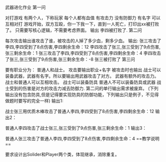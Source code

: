 武器进化作业
第一问

对打游戏
有两个人，下称玩家
每个人都有血值
有攻击力
没有防御力
有名字
可以互相对打
游戏开始，双方互殴，你一下我一下，直到一人死亡，打印出xx被打败了。
只需要写核心逻辑，不需要考虑界面。
输出
李四被打败了.
第二问

每次攻击输出谁攻击了谁，被攻击的人掉了多少血，剩多少血。 输出:
张三攻击了李四,李四受到了8点伤害,李四剩余生命：12
李四攻击了张三,张三受到了9点伤害,张三剩余生命：1
张三攻击了李四,李四受到了8点伤害,李四剩余生命：4
李四攻击了张三,张三受到了9点伤害,张三剩余生命：-8
张三被打败了
第三问

要有职业分为： 普通人和战士。
攻击要输出职业+名字
被攻击时也输出
战士可以装备武器，武器有名字。所以要输出用武器攻击了对方。
武器有额外的攻击力。
战士和普通人可以互相攻击。
战士可以装备防具
普通人不可以装备防具或武器
战士受到的伤害是对方的攻击力减去防御力.
第二问的单行输出需求被废弃。 (下列输出没有包含防具,但是记得要实现防具的防御功能，下列输出只是例子，不见得做题时要写的完全一样)
输出1:

战士张三用优质木棒攻击了普通人李四,李四受到了8点伤害,李四剩余生命：12
输出2：

普通人李四攻击了战士张三,张三受到了9点伤害,张三剩余生命：1
输出3：

普通人张三攻击了普通人李四,李四受到了8点伤害,李四剩余生命：4
==教学说明==

要求设计出Solider和Player两个类，体现继承，消除重复。